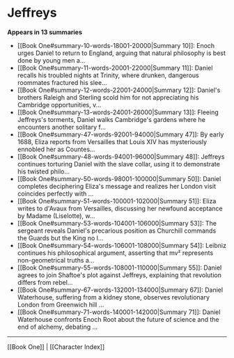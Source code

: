 # Jeffreys

**Appears in 13 summaries**

- [[Book One#summary-10-words-18001-20000|Summary 10]]: Enoch urges Daniel to return to England, arguing that natural philosophy is best done by young men a...
- [[Book One#summary-11-words-20001-22000|Summary 11]]: Daniel recalls his troubled nights at Trinity, where drunken, dangerous roommates fractured his slee...
- [[Book One#summary-12-words-22001-24000|Summary 12]]: Daniel's brothers Raleigh and Sterling scold him for not appreciating his Cambridge opportunities, v...
- [[Book One#summary-13-words-24001-26000|Summary 13]]: Fleeing Jeffreys's torments, Daniel walks Cambridge's gardens where he encounters another solitary f...
- [[Book One#summary-47-words-92001-94000|Summary 47]]: By early 1688, Eliza reports from Versailles that Louis XIV has mysteriously ennobled her as Countes...
- [[Book One#summary-48-words-94001-96000|Summary 48]]: Jeffreys continues torturing Daniel with the slave collar, using it to demonstrate his twisted philo...
- [[Book One#summary-50-words-98001-100000|Summary 50]]: Daniel completes deciphering Eliza's message and realizes her London visit coincides perfectly with ...
- [[Book One#summary-51-words-100001-102000|Summary 51]]: Eliza writes to d'Avaux from Versailles, discussing her newfound acceptance by Madame (Liselotte), w...
- [[Book One#summary-53-words-104001-106000|Summary 53]]: The sergeant reveals Daniel's precarious position as Churchill commands the Guards but the King no l...
- [[Book One#summary-54-words-106001-108000|Summary 54]]: Leibniz continues his philosophical argument, asserting that mv² represents non-geometrical truths a...
- [[Book One#summary-55-words-108001-110000|Summary 55]]: Daniel agrees to join Shaftoe's plot against Jeffreys, explaining that revolution differs from rebel...
- [[Book One#summary-67-words-132001-134000|Summary 67]]: Daniel Waterhouse, suffering from a kidney stone, observes revolutionary London from Greenwich hill ...
- [[Book One#summary-71-words-140001-142000|Summary 71]]: Daniel Waterhouse confronts Enoch Root about the future of science and the end of alchemy, debating ...

---
[[Book One]] | [[Character Index]]
